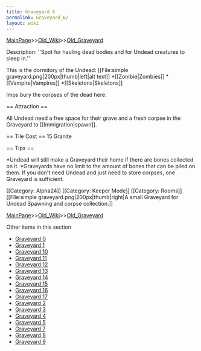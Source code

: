 ```yaml
---
title: Graveyard 6
permalink: Graveyard_6/
layout: wiki
---
```


[MainPage](/keeperrl_wiki/ "wikilink")>>[Old_Wiki](/keeperrl_wiki/Old_Wiki "wikilink")>>[Old_Graveyard](/keeperrl_wiki/Old_Graveyard "wikilink")

Description: ''Spot for hauling dead bodies and for Undead creatures to sleep in.''

This is the dormitory of the Undead: [[File:simple graveyard.png|200px|thumb|left|alt text]]
*[[Zombie|Zombies]]
*[[Vampire|Vampires]] 
*[[Skeletons|Skeletons]]

Imps bury the corpses of the dead here.

== Attraction ==

All Undead need a free space for their grave and a fresh corpse in the Graveyard to [[Immigration|spawn]].

== Tile Cost ==
15 Granite

== Tips ==

*Undead will still make a Graveyard their home if there are bones collected on it.
*Graveyards have no limit to the amount of bones that can be piled on them. If you don't need Undead and just need to store corpses, one Graveyard is sufficient.

[[Category: Alpha24]]
[[Category: Keeper Mode]]
[[Category: Rooms]]
[[File:simple graveyard.png|200px|thumb|right|A small Graveyard for Undead Spawning and corpse collection.]]

[MainPage](/keeperrl_wiki/ "wikilink")>>[Old_Wiki](/keeperrl_wiki/Old_Wiki "wikilink")>>[Old_Graveyard](/keeperrl_wiki/Old_Graveyard "wikilink")

Other items in this section
-    [Graveyard 0](/keeperrl_wiki/Graveyard_0 "wikilink")
-    [Graveyard 1](/keeperrl_wiki/Graveyard_1 "wikilink")
-    [Graveyard 10](/keeperrl_wiki/Graveyard_10 "wikilink")
-    [Graveyard 11](/keeperrl_wiki/Graveyard_11 "wikilink")
-    [Graveyard 12](/keeperrl_wiki/Graveyard_12 "wikilink")
-    [Graveyard 13](/keeperrl_wiki/Graveyard_13 "wikilink")
-    [Graveyard 14](/keeperrl_wiki/Graveyard_14 "wikilink")
-    [Graveyard 15](/keeperrl_wiki/Graveyard_15 "wikilink")
-    [Graveyard 16](/keeperrl_wiki/Graveyard_16 "wikilink")
-    [Graveyard 17](/keeperrl_wiki/Graveyard_17 "wikilink")
-    [Graveyard 2](/keeperrl_wiki/Graveyard_2 "wikilink")
-    [Graveyard 3](/keeperrl_wiki/Graveyard_3 "wikilink")
-    [Graveyard 4](/keeperrl_wiki/Graveyard_4 "wikilink")
-    [Graveyard 5](/keeperrl_wiki/Graveyard_5 "wikilink")
-    [Graveyard 7](/keeperrl_wiki/Graveyard_7 "wikilink")
-    [Graveyard 8](/keeperrl_wiki/Graveyard_8 "wikilink")
-    [Graveyard 9](/keeperrl_wiki/Graveyard_9 "wikilink")
